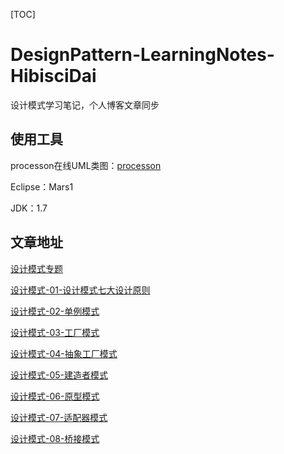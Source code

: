 [TOC]

# DesignPattern-LearningNotes-HibisciDai

设计模式学习笔记，个人博客文章同步

## 使用工具

processon在线UML类图：[processon](https://www.processon.com/i/5b0a404be4b0b0a47abf79c6)

Eclipse：Mars1

JDK：1.7

## 文章地址

[设计模式专题](https://hibiscidai.github.io/categories/%E8%AE%BE%E8%AE%A1%E6%A8%A1%E5%BC%8F/)

[设计模式-01-设计模式七大设计原则](https://hibiscidai.github.io/2018/03/07/设计模式-01-设计模式七大设计原则/)

[设计模式-02-单例模式](https://hibiscidai.github.io/2018/03/14/设计模式-02-单例模式/)

[设计模式-03-工厂模式](https://hibiscidai.github.io/2018/03/21/设计模式-03-工厂模式/)

[设计模式-04-抽象工厂模式](https://hibiscidai.github.io/2018/03/26/设计模式-04-抽象工厂模式/)

[设计模式-05-建造者模式](https://hibiscidai.github.io/2018/03/28/设计模式-05-建造者模式/)

[设计模式-06-原型模式](https://hibiscidai.github.io/2018/04/02/设计模式-06-原型模式/)

[设计模式-07-适配器模式](https://hibiscidai.github.io/2018/04/04/设计模式-07-适配器模式/)

[设计模式-08-桥接模式](https://hibiscidai.github.io/2018/04/09/设计模式-08-桥接模式/)
